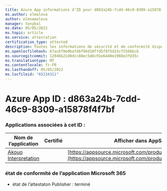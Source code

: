 ```yaml
---
title: Azure App informations d’ID pour d863a24b-7cdd-46c9-8309-a15878f4f7bf
ms.author: elmalova
author: elenamalova
manager: tonybal
ms.date: 05/05/2022
ms.topic: article
ms.service: attestation
certification_type: attested
description: Toutes les informations de sécurité et de conformité disponibles pour d863a24b-7cdd-46c9-8309-a15878f4f7bf.
ms.openlocfilehash: 67ac6f0e0bafdbf96d10ffd5f075d15cf556bbcb
ms.sourcegitcommit: 12046b21d8dcc88ec5d6c91e6440e1988e3fd35c
ms.translationtype: MT
ms.contentlocale: fr-FR
ms.lasthandoff: 05/05/2022
ms.locfileid: "65234311"
---
```

# <a name="azure-app-id-d863a24b-7cdd-46c9-8309-a15878f4f7bf"></a>Azure App ID : d863a24b-7cdd-46c9-8309-a15878f4f7bf


### <a name="apps-associated-with-this-id"></a>Applications associées à cet ID :
| **Nom de l’application** | **Certifié** | **Afficher dans AppSource** |
|--------------|---------------|-----------------------|
| [Akouo Interpretation](../forward/WA200003814.md) |  | [https://appsource.microsoft.com/product/office/WA200003814](https://appsource.microsoft.com/product/office/WA200003814) |

### <a name="microsoft-365-app-compliance-status"></a>état de conformité de l’application Microsoft 365
- état de l’attestaton Publisher : terminé
